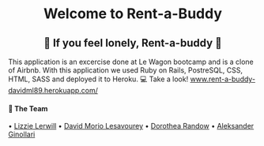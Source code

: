 <h1 align="center">Welcome to Rent-a-Buddy </h1> 

<h2 align="center">👯 If you feel lonely, Rent-a-buddy 👯</h2>

This application is an excercise done at Le Wagon bootcamp and is a clone of Airbnb. With this application we used Ruby on Rails, PostreSQL, CSS, HTML, SASS and deployed it to Heroku. 💻 Take a look! www.rent-a-buddy-davidml89.herokuapp.com/

<h4>🤝 The Team</h4>
• <a href="https://www.github.com/lizzie102938" target="_blank">Lizzie Lerwill</a>
• <a href="https://www.github.com/DavidML89" target="_blank">David Morio Lesavourey</a>
• <a href="https://www.github.com/thearandow" target="_blank">Dorothea Randow</a>
• <a href="https://www.github.com/AleksanderGjinollari" target="_blank">Aleksander Ginollari</a>
